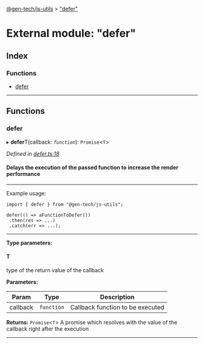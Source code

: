 [@gen-tech/js-utils](../README.md) > ["defer"](../modules/_defer_.md)

# External module: "defer"

## Index

### Functions

* [defer](_defer_.md#defer)

---

## Functions

<a id="defer"></a>

###  defer

▸ **defer**T(callback: *`function`*): `Promise`<`T`>

*Defined in [defer.ts:18](https://github.com/gen-tech/js-utils/blob/6e1149a/src/defer.ts#L18)*

#### Delays the execution of the passed function to increase the render performance

* * *

Example usage:

    import { defer } from "@gen-tech/js-utils";
    
    defer(() => aFunctionToDefer())
     .then(res => ...)
     .catch(err => ...);
    

* * *

**Type parameters:**

#### T 

type of the return value of the callback

**Parameters:**

| Param | Type | Description |
| ------ | ------ | ------ |
| callback | `function` |  Callback function to be executed |

**Returns:** `Promise`<`T`>
A promise which resolves with the value of the callback right after the execution

___

